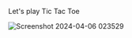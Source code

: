 Let's play Tic Tac Toe


![Screenshot 2024-04-06 023529](https://github.com/sadra7899/Tic-Tac-Toe-Game/assets/160615857/6d25f338-a637-4ee9-a161-654090ae14fc)
